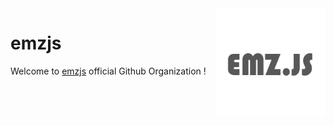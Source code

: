 
<img src="https://raw.githubusercontent.com/emzjs/.github/main/profile/profile.png" align="right" right="15px" height="175px" width="175px">

# emzjs 

Welcome to [emzjs](https://npmjs.com/emz) official Github Organization !
